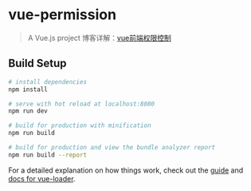# vue-permission

> A Vue.js project
博客详解：[vue前端权限控制](https://blog.csdn.net/feiyu_may/article/details/94833709)

## Build Setup

``` bash
# install dependencies
npm install

# serve with hot reload at localhost:8080
npm run dev

# build for production with minification
npm run build

# build for production and view the bundle analyzer report
npm run build --report
```

For a detailed explanation on how things work, check out the [guide](http://vuejs-templates.github.io/webpack/) and [docs for vue-loader](http://vuejs.github.io/vue-loader).
